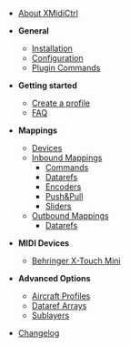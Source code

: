 <!-- docs/_sidebar.md -->

* [About XMidiCtrl](/)

* **General**
  * [Installation](installation.md)
  * [Configuration](configuration.md)
  * [Plugin Commands](plugin_commands.md)

* **Getting started**
  * [Create a profile](create_profile.md)
  * [FAQ](faq.md)

* **Mappings**
  * [Devices](device.md) 
  * [Inbound Mappings](inbound_mapping.md)
      * [Commands](inbound_mapping_command.md)
      * [Datarefs](inbound_mapping_dataref.md)
      * [Encoders](inbound_mapping_encoder.md)
      * [Push&Pull](inbound_mapping_pushnpull.md)
      * [Sliders](inbound_mapping_slider.md)
  * [Outbound Mappings](outbound_mapping.md)
      * [Datarefs](outbound_mapping_dataref.md)

* **MIDI Devices**
  * [Behringer X-Touch Mini](behringer_xtouch_mini.md)
  
* **Advanced Options**
  * [Aircraft Profiles](profile.md)
  * [Dataref Arrays](dataref_arrays.md)
  * [Sublayers](sublayers.md)

* [Changelog](changelog.md)

